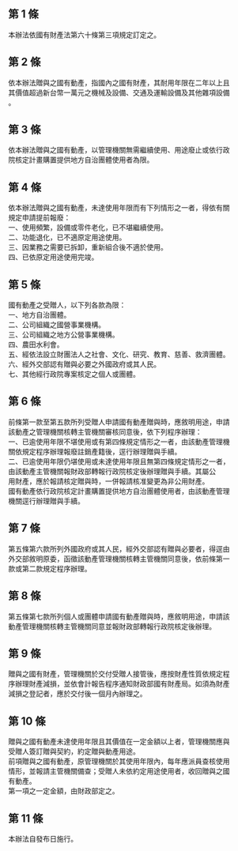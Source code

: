 第 1 條
-------
本辦法依國有財產法第六十條第三項規定訂定之。

第 2 條
-------
依本辦法贈與之國有動產，指國內之國有財產，其耐用年限在二年以上且  
其價值超過新台幣一萬元之機械及設備、交通及運輸設備及其他雜項設備  
。

第 3 條
-------
依本辦法贈與之國有動產，以管理機關無需繼續使用、用途廢止或依行政  
院核定計畫購置提供地方自治團體使用者為限。

第 4 條
-------
依本辦法贈與之國有動產，未達使用年限而有下列情形之一者，得依有關  
規定申請提前報廢：  
一、使用頻繁，設備或零件老化，已不堪繼續使用。  
二、功能退化，已不適原定用途使用。  
三、因業務之需要已拆卸，重新組合後不適於使用。  
四、已依原定用途使用完竣。

第 5 條
-------
國有動產之受贈人，以下列各款為限：  
一、地方自治團體。  
二、公司組織之國營事業機構。  
三、公司組織之地方公營事業機構。  
四、農田水利會。  
五、經依法設立財團法人之社會、文化、研究、教育、慈善、救濟團體。  
六、經外交部認有贈與必要之外國政府或其人民。  
七、其他經行政院專案核定之個人或團體。

第 6 條
-------
前條第一款至第五款所列受贈人申請國有動產贈與時，應敘明用途，申請  
該動產之管理機關核轉主管機關審核同意後，依下列程序辦理：  
一、已逾使用年限不堪使用或有第四條規定情形之一者，由該動產管理機  
    關依規定程序辦理報廢註銷產籍後，逕行辦理贈與手續。  
二、已逾使用年限仍堪使用或未達使用年限且無第四條規定情形之一者，  
    由該動產主管機關報財政部轉報行政院核定後辦理贈與手續。其屬公  
    用財產，應於報請核定贈與時，一併報請核准變更為非公用財產。  
國有動產依行政院核定計畫購置提供地方自治團體使用者，由該動產管理  
機關逕行辦理贈與手續。

第 7 條
-------
第五條第六款所列外國政府或其人民，經外交部認有贈與必要者，得逕由  
外交部敘明原委，函徵該動產管理機關核轉主管機關同意後，依前條第一  
款或第二款規定程序辦理。

第 8 條
-------
第五條第七款所列個人或團體申請國有動產贈與時，應敘明用途，申請該  
動產管理機關核轉主管機關同意並報財政部轉報行政院核定後辦理。

第 9 條
-------
贈與之國有財產，管理機關於交付受贈人接管後，應按財產性質依規定程  
序辦理財產減損，並依會計報告程序通知財政部國有財產局。如須為財產  
減損之登記者，應於交付後一個月內辦理之。

第 10 條
--------
贈與之國有動產未達使用年限且其價值在一定金額以上者，管理機關應與  
受贈人簽訂贈與契約，約定贈與動產用途。  
前項贈與之國有動產，原管理機關於其使用年限內，每年應派員查核使用  
情形，並報請主管機關備查；受贈人未依約定用途使用者，收回贈與之國  
有動產。  
第一項之一定金額，由財政部定之。

第 11 條
--------
本辦法自發布日施行。

